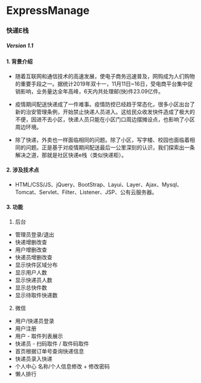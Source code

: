 # ExpressManage

### 快递E栈

##### Version 1.1

#### 1. 背景介绍

- 随着互联网和通信技术的高速发展，使电子商务迅速普及，网购成为人们购物的重要手段之一。据统计2019年双十一，11月11日~16日，受电商平台集中促销影响，业务量达全年高峰，6天内共处理邮(快)件23.09亿件。

- 疫情期间配送快递成了一件难事。疫情防控已经趋于常态化，很多小区出台了新的治安管理条例，开始禁止快递人员进入。这给民众收发快件造成了极大的不便，因进不去小区，快递人员只能在小区门口周边摆摊设点，也影响了小区周边环境。

- 除了快递，外卖也一样面临相同的问题。除了小区，写字楼、校园也面临着相同的问题。正是基于对疫情期间配送最后一公里深刻的认识，我们探索出一条解决之道，那就是社区快递e栈（类似快递柜）。

#### 2. 涉及技术点

- HTML/CSS/JS、jQuery、BootStrap、Layui、Layer、Ajax、Mysql、Tomcat、Servlet、Filter、Listener、JSP、公有云服务器。

#### 3. 功能

1. 后台 
- 管理员登录/退出
- 快递增删改查 
- 用户增删改查 
- 快递员增删改查 
- 显示快件区域分布 
- 显示用户人数
- 显示快递员人数 
- 显示总快件数 
- 显示待取件快递数
2. 微信 
- 用户/快递员登录 
- 用户注册 
- 用户 - 取件列表展示 
- 快递员 - 扫码取件 / 取件码取件 
- 首页根据订单号查询快递信息 
- 快递员录入快递  
- 个人中心 名称/个人信息修改 + 修改密码 
- 懒人排行
